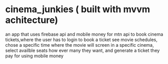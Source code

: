 # cinema_junkies ( built with mvvm achitecture)
an app that uses firebase api and mobile money for mtn api to book cinema tickets,where the user has to login to book a ticket
see movie schedules, chose a specific time where the movie will screen in a specific cinema, select availble seats how ever many
they want, and generate a ticket they pay for using mobile money

